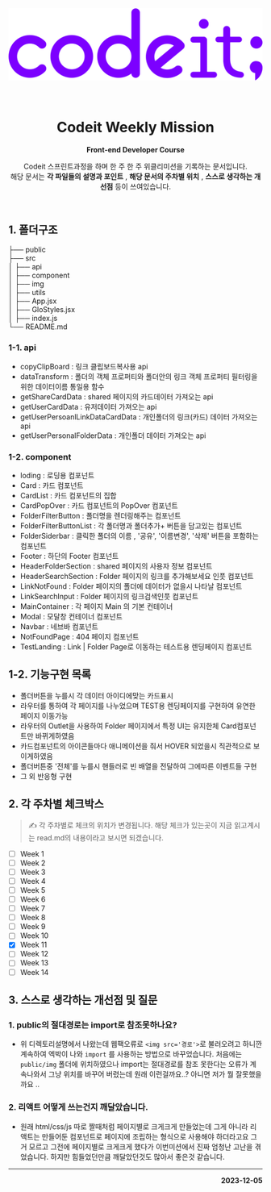<img src='./src/img/codeit.png'>
<br>
<br>
<br>

<div align="center">
  <h1>Codeit Weekly Mission</h1>
  <p><b>Front-end Developer Course</b></p>
  <p>Codeit 스프린트과정을 하며 한 주 한 주 위클리미션을 기록하는  문서입니다.<br> 해당 문서는 <b>각 파일들의 설명과 포인트</b> , <b>해당 문서의 주차별 위치</b> , <b>스스로 생각하는 개선점</b> 등이 쓰여있습니다. </p>
  <br>
</div>

## 1. 폴더구조

├── public  
├── src  
│ ├── api  
│ ├── component  
│ ├── img  
│ ├── utils  
│ ├── App.jsx  
│ ├── GloStyles.jsx  
│ ├── index.js  
└── README.md

### 1-1. api

- copyClipBoard : 링크 클립보드복사용 api
- dataTransform : 폴더의 객체 프로퍼티와 폴더안의 링크 객체 프로퍼티 필터링을 위한 데이터이름 통일용 함수
- getShareCardData : shared 페이지의 카드데이터 가져오는 api
- getUserCardData : 유저데이터 가져오는 api
- getUserPersoanlLinkDataCardData : 개인폴더의 링크(카드) 데이터 가져오는 api
- getUserPersonalFolderData : 개인폴더 데이터 가져오는 api

### 1-2. component

- loding : 로딩용 컴포넌트
- Card : 카드 컴포넌트
- CardList : 카드 컴포넌트의 집합
- CardPopOver : 카드 컴포넌트의 PopOver 컴포넌트
- FolderFilterButton : 폴더명을 렌더링해주는 컴포넌트
- FolderFilterButtonList : 각 폴더명과 폴더추가+ 버튼을 담고있는 컴포넌트
- FolderSiderbar : 클릭한 폴더의 이름 , '공유', '이름변경', '삭제' 버튼을 포함하는 컴포넌트
- Footer : 하단의 Footer 컴포넌트
- HeaderFolderSection : shared 페이지의 사용자 정보 컴포넌트
- HeaderSearchSection : Folder 페이지의 링크를 추가해보세요 인풋 컴포넌트
- LinkNotFound : Folder 페이지의 폴더에 데이터가 없을시 나타날 컴포넌트
- LinkSearchInput : Folder 페이지의 링크검색인풋 컴포넌트
- MainContainer : 각 페이지 Main 의 기본 컨테이너
- Modal : 모달창 컨테이너 컴포넌트
- Navbar : 네브바 컴포넌트
- NotFoundPage : 404 페이지 컴포넌트
- TestLanding : Link | Folder Page로 이동하는 테스트용 렌딩페이지 컴포넌트

## 1-2. 기능구현 목록

- 폴더버튼을 누를시 각 데이터 아이디에맞는 카드표시
- 라우터를 통하여 각 페이지를 나누었으며 TEST용 렌딩페이지를 구현하여 유연한 페이지 이동가능
- 라우터의 Outlet을 사용하여 Folder 페이지에서 특정 UI는 유지한체 Card컴포넌트만 바뀌게하였음
- 카드컴포넌트의 아이콘들마다 애니메이션을 줘서 HOVER 되었을시 직관적으로 보이게하였음
- 폴더버튼중 '전체'를 누를시 핸들러로 빈 배열을 전달하여 그에따른 이벤트들 구현
- 그 외 반응형 구현

## 2. 각 주차별 체크박스

> ✍️ 각 주차별로 체크의 위치가 변경됩니다. 해당 체크가 있는곳이 지금 읽고계시는 read.md의 내용이라고 보시면 되겠습니다.

- [ ] Week 1
- [ ] Week 2
- [ ] Week 3
- [ ] Week 4
- [ ] Week 5
- [ ] Week 6
- [ ] Week 7
- [ ] Week 8
- [ ] Week 9
- [ ] Week 10
- [x] Week 11
- [ ] Week 12
- [ ] Week 13
- [ ] Week 14

## 3. 스스로 생각하는 개선점 및 질문

### 1. public의 절대경로는 import로 참조못하나요?

- 위 디렉토리설명에서 나왔는데 웹팩오류로 `<img src='경로'>`로 불러오려고 하니깐 계속하여 엑박이 나와 `import` 를 사용하는 방법으로 바꾸었습니다. 처음에는 `public/img` 폴더에 위치하였으나 import는 절대경로를 참조 못한다는 오류가 계속나와서 그냥 위치를 바꾸어 버렸는데 원래 이런걸까요..? 아니면 저가 뭘 잘못했을까요 ..

### 2. 리액트 어떻게 쓰는건지 깨달았습니다.

- 원래 html/css/js 따로 짤때처럼 페이지별로 크게크게 만들었는데 그게 아니라 리액트는 만들어둔 컴포넌트로 페이지에 조립하는 형식으로 사용해야 하더라고요 그거 모르고 그전에 페이지별로 크게크게 했다가 이번미션에서 진짜 엄청난 고난을 겪었습니다. 하지만 힘들었던만큼 깨달았던것도 많아서 좋은것 같습니다.

<hr>
<p style="text-align: right;"><b>2023-12-05</b></p>
